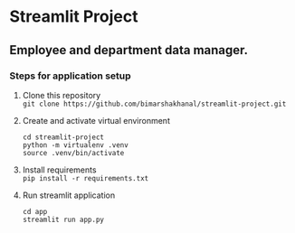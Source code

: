 # Streamlit Project 
## Employee and department data manager. 

### Steps for application setup
1. Clone this repository  
    ```git clone https://github.com/bimarshakhanal/streamlit-project.git```

2. Create and activate virtual environment  
    ```
    cd streamlit-project
    python -m virtualenv .venv
    source .venv/bin/activate
    ```
3. Install requirements  
    ```pip install -r requirements.txt```
4. Run streamlit application
    ```
    cd app
    streamlit run app.py
    ```
